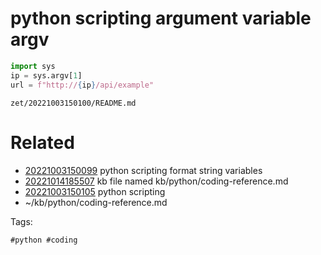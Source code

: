 # python scripting argument variable argv

```python
import sys
ip = sys.argv[1]
url = f"http://{ip}/api/example"
```

` zet/20221003150100/README.md `

# Related

- [20221003150099](/zet/20221003150099/README.md) python scripting format string variables
- [20221014185507](/zet/20221014185507/README.md) kb file named kb/python/coding-reference.md
- [20221003150105](/zet/20221003150105/README.md) python scripting
- ~/kb/python/coding-reference.md

Tags:

    #python #coding 
